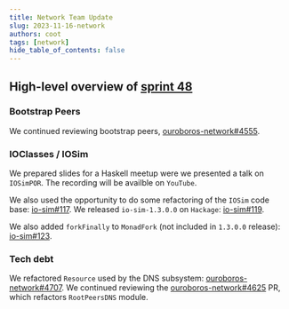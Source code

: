 ```yaml
---
title: Network Team Update
slug: 2023-11-16-network
authors: coot
tags: [network]
hide_table_of_contents: false
---
```


## High-level overview of [sprint 48][sprint-48]

### Bootstrap Peers

We continued reviewing bootstrap peers, [ouroboros-network#4555].

### IOClasses / IOSim

We prepared slides for a Haskell meetup were we presented a talk on `IOSimPOR`.
The recording will be availble on `YouTube`.

We also used the opportunity to do some refactoring of the `IOSim` code base: [io-sim#117].
We released `io-sim-1.3.0.0` on `Hackage`: [io-sim#119].

We also added `forkFinally` to `MonadFork` (not included in `1.3.0.0` release): [io-sim#123].

### Tech debt

We refactored `Resource` used by the DNS subsystem: [ouroboros-network#4707].
We continued reviewing the [ouroboros-network#4625] PR, which refactors
`RootPeersDNS` module.

[io-sim#117]: https://github.com/input-output-hk/io-sim/pull/117
[io-sim#119]: https://github.com/input-output-hk/io-sim/pull/119
[io-sim#123]: https://github.com/input-output-hk/io-sim/pull/123
[ouroboros-network#4555]: https://github.com/input-output-hk/ouroboros-network/pull/4555
[ouroboros-network#4625]: https://github.com/input-output-hk/ouroboros-network/pull/4625
[ouroboros-network#4707]: https://github.com/input-output-hk/ouroboros-network/pull/4707
[sprint-48]: https://github.com/orgs/input-output-hk/projects/19/views/16?filterQuery=sprint%3A%22sprint+48%22
